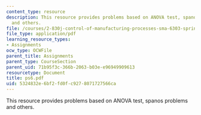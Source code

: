 ```yaml
---
content_type: resource
description: This resource provides problems based on ANOVA test, spanos problems
  and others.
file: /courses/2-830j-control-of-manufacturing-processes-sma-6303-spring-2008/5324832e6bf2fd0fc9278071727566ca_ps6.pdf
file_type: application/pdf
learning_resource_types:
- Assignments
ocw_type: OCWFile
parent_title: Assignments
parent_type: CourseSection
parent_uid: 71b95f3c-366b-2063-b03e-e96949909613
resourcetype: Document
title: ps6.pdf
uid: 5324832e-6bf2-fd0f-c927-8071727566ca
---
```

This resource provides problems based on ANOVA test, spanos problems and others.

